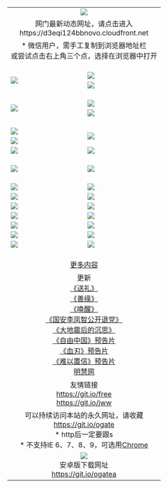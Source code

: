 ﻿<table>
  <tr></tr>
  <tr><td colspan=2 align=center><img src="https://cloud.githubusercontent.com/assets/11880933/13434984/f430fae2-e012-11e5-814f-c2df1e82b247.jpg" /></td></tr>
  <tr><td colspan=2 align=center>网门最新动态网址，请点击进入
<br>https://d3eqi124bbnovo.cloudfront.net
    </td>
  </tr>
  <tr>
    <td colspan=2 align=center>* 微信用户，需手工复制到浏览器地址栏<br>或尝试点击右上角三个点，选择在浏览器中打开
    <!--br>* IE6打开动态网址须在选项中勾选TLS 1.0--></td>
  </tr>
  <tr height="20">
  <tr>
    <td rowspan=2><a href="https://d3eqi124bbnovo.cloudfront.net/ogUP.aspx?name=11DKC.mp4&list=11DKC" target="_blank"><img src="https://d3eqi124bbnovo.cloudfront.net/Up/11DKC1.jpg" /></a></td> 
    <td><div><a href="https://d3eqi124bbnovo.cloudfront.net/ogUP.aspx?name=LRWS.mp4&list=LRWS" target="_blank"><img src="https://d3eqi124bbnovo.cloudfront.net/Up/LRWS.jpg" /></a></td>
   </tr>
  <tr>
    <td><a href="https://d3eqi124bbnovo.cloudfront.net/ogNiceVedio.aspx" target="_blank"><img src="https://d3eqi124bbnovo.cloudfront.net/Up/11TGKDY.jpg" /></a></td>
  </tr>
  <tr height="20">
  <tr>
    <td rowspan=2><a href="https://d3eqi124bbnovo.cloudfront.net/ogUP.aspx?name=4EE/DJ.mp4&list=4EEDJ" target="_blank"><img src="https://d3eqi124bbnovo.cloudfront.net/Up/4EE/DJ140.jpg"/></a></td>
    <td><a href="https://d3eqi124bbnovo.cloudfront.net/ogUP.aspx?name=4EE/ZG.mp4&list=4EEZG" target="_blank"><img src="https://d3eqi124bbnovo.cloudfront.net/Up/4EE/ZG0.jpg"/></a></td>
    <!--td><a href="https://d3eqi124bbnovo.cloudfront.net/ogUP.aspx?name=4EE/QQ.mp4&list=4EEQQ" target="_blank"><img src="https://d3eqi124bbnovo.cloudfront.net/Up/4EE/QQ0.jpg"/></a></td>
    <td><a href="https://d3eqi124bbnovo.cloudfront.net/ogUP.aspx?name=4EE/HQ.mp4&list=4EEHQ" target="_blank"><img src="https://d3eqi124bbnovo.cloudfront.net/Up/4EE/HQ0.jpg"/></a></td-->
  </tr>
  <tr>
    <td><a href="https://d3eqi124bbnovo.cloudfront.net/onCO.aspx?list=XWPL&mode=m" target="_blank"><img src="https://d3eqi124bbnovo.cloudfront.net/Up/0WZTT.jpg" /></a></td> 
  </tr>
  <tr height="20">
  <tr>
    <td><a href="https://d3eqi124bbnovo.cloudfront.net/ogUP.aspx?name=JQR.mp4&count=2" target="_blank"><img src="https://d3eqi124bbnovo.cloudfront.net/Up/JQR.jpg" /></a></td>   
    <td rowspan=2><a href="https://d3eqi124bbnovo.cloudfront.net/ogUP.aspx?name=JP.mp4&count=9" target="_blank"><img src="https://d3eqi124bbnovo.cloudfront.net/Up/JP.jpg" /></td>
  </tr>
  <tr>
    <td><a href="https://d3eqi124bbnovo.cloudfront.net/ogUP.aspx?name=WH.mp4" target="_blank"><img src="https://d3eqi124bbnovo.cloudfront.net/Up/WH.jpg" /></a></td>
  </tr>
  <tr>
    <td><a href="https://d3eqi124bbnovo.cloudfront.net/ogUP.aspx?name=SSZJ.mp4&list=SSZJ" target="_blank"><img src="https://d3eqi124bbnovo.cloudfront.net/Up/SSZJ.jpg" /></a></td>
    <td><a href="https://d3eqi124bbnovo.cloudfront.net/ogUP.aspx?name=WLSH.mp4&count=2" target="_blank"><img src="https://d3eqi124bbnovo.cloudfront.net/Up/WLSH.jpg" /></a</td>
  </tr>
  <tr height="20">
  <tr>
    <td><a href="https://d3eqi124bbnovo.cloudfront.net/ogUP.aspx?name=ZY.mp4&count=2015|16" target="_blank"><img src="https://d3eqi124bbnovo.cloudfront.net/Up/ZY.jpg" /></a</td>
    <td><a href="https://d3eqi124bbnovo.cloudfront.net/ogUP.aspx?name=XTFY.mp4&count=B|2,A|24" target="_blank"><img src="https://d3eqi124bbnovo.cloudfront.net/Up/XTFY.jpg" /></a></td>
  </tr>
  <tr height="20">
  </tr>
  <!--tr>
    <td><a href="https://d3eqi124bbnovo.cloudfront.net/ogUP.aspx?name=4EE/GX.mp4&list=4EEGX" target="_blank"><img src="https://d3eqi124bbnovo.cloudfront.net/Up/4EE/GX0.jpg"/></a></td>
    <td><a href="https://d3eqi124bbnovo.cloudfront.net/ogUP.aspx?name=4EE/HD.mp4&list=4EEHD" target="_blank"><img src="https://d3eqi124bbnovo.cloudfront.net/Up/4EE/HD0.jpg"/></a></td>
  </tr>
  <tr>
    <td><a href="https://d3eqi124bbnovo.cloudfront.net/ogUP.aspx?name=4EE/TX.mp4&list=4EETX" target="_blank"><img src="https://d3eqi124bbnovo.cloudfront.net/Up/4EE/TX0.jpg"/></a></td>
    <td><a href="https://d3eqi124bbnovo.cloudfront.net/ogUP.aspx?name=4EE/WZ.mp4&list=4EEWZ" target="_blank"><img src="https://d3eqi124bbnovo.cloudfront.net/Up/4EE/WZ0.jpg"/></a></td>
  </tr-->
  <tr>
    <td><a href="https://d3eqi124bbnovo.cloudfront.net/onUP.aspx?name=https://d1ni6yqhqrtjo7.cloudfront.net/" target="_blank"><img src="https://d3eqi124bbnovo.cloudfront.net/Up/0DTW.jpg"/></a></td>
    <td><a href="https://d3eqi124bbnovo.cloudfront.net/onUP.aspx?name=https://d240ns8up8earz.cloudfront.net/acenter/" target="_blank"><img src="https://d3eqi124bbnovo.cloudfront.net/Up/0TDW.jpg" /></a></td>
  </tr>
  <tr>
    <td><a href="https://d3eqi124bbnovo.cloudfront.net/onUP.aspx?name=https://d4508d6vomz2p.cloudfront.net/gb/nsc413.htm" target="_blank"><img src="https://d3eqi124bbnovo.cloudfront.net/Up/0DJY.jpg" /></a></td>
    <td><a href="https://d3eqi124bbnovo.cloudfront.net/onUP.aspx?name=https://d4apjbhkuxer1.cloudfront.net/xtr/gb/prog204.html" target="_blank"><img src="https://d3eqi124bbnovo.cloudfront.net/Up/0XTR.jpg" /></a></td>
  </tr>
  <tr>
    <td><a href="https://d3eqi124bbnovo.cloudfront.net/onUP.aspx?name=https://d3aj00iefsmfgc.cloudfront.net/" target="_blank"><img src="https://d3eqi124bbnovo.cloudfront.net/Up/0MHW.jpg" /></a></td>
    <td><a href="https://d3eqi124bbnovo.cloudfront.net/onUP.aspx?name=https://d20wz7qt14x5d2.cloudfront.net/" target="_blank"><img src="https://d3eqi124bbnovo.cloudfront.net/Up/0ZJW.jpg" /></a></td>
  </tr>
  <tr>
    <td><a href="https://d3eqi124bbnovo.cloudfront.net/ogUP.aspx?name=0FG.zip" target="_blank"><img src="https://d3eqi124bbnovo.cloudfront.net/Up/0FG.jpg" /></a></td>
    <td><a href="https://d3eqi124bbnovo.cloudfront.net/ogUP.aspx?name=0FGA.apk" target="_blank"><img src="https://d3eqi124bbnovo.cloudfront.net/Up/0FGA.jpg" /></a></td>
  </tr>
  <tr>
    <td><a href="https://d3eqi124bbnovo.cloudfront.net/ogUP.aspx?name=0U.zip" target="_blank"><img src="https://d3eqi124bbnovo.cloudfront.net/Up/0U.jpg" /></a></td>
    <td><a href="https://d3eqi124bbnovo.cloudfront.net/ogUP.aspx?name=0UA.apk" target="_blank"><img src="https://d3eqi124bbnovo.cloudfront.net/Up/0UA.jpg" /></a></td>
  </tr>
  <tr>
    <td><a href="https://d3eqi124bbnovo.cloudfront.net/ogUP.aspx?name=0iPPOTV.zip" target="_blank"><img src="https://d3eqi124bbnovo.cloudfront.net/Up/0iPPOTV.jpg" /></a></td>
    <td><a href="https://d3eqi124bbnovo.cloudfront.net/ogUP.aspx?name=0iNTD.apk" target="_blank"><img src="https://d3eqi124bbnovo.cloudfront.net/Up/0iNTD.jpg" /></a></td>
  </tr>
  <!--tr>
    <td><a href="https://d3eqi124bbnovo.cloudfront.net/ogNice.aspx" target="_blank"><img src="https://d3eqi124bbnovo.cloudfront.net/Up/0WCYY.jpg" /></a></td>
    <td><a href="https://d3eqi124bbnovo.cloudfront.net/onCO.aspx?list=XWPL&mode=m" target="_blank"><img src="https://d3eqi124bbnovo.cloudfront.net/Up/0WZTT.jpg" /></a></td> 
  </tr-->
  <tr>
    <td><a href="https://d3eqi124bbnovo.cloudfront.net/ogDY.aspx" target="_blank"><img src="https://d3eqi124bbnovo.cloudfront.net/Up/0FK.jpg" /></a></td>
    <td><a href="https://d3eqi124bbnovo.cloudfront.net/ogST.aspx" target="_blank"><img src="https://d3eqi124bbnovo.cloudfront.net/Up/0ST.jpg" /></a></td> 
  </tr>
  <tr height="20">
  <tr>
    <td colspan=2 align=center><a href="https://d3eqi124bbnovo.cloudfront.net/ogNice.aspx">更多内容</a>
    </td>
  </tr>
  <tr>
    <td colspan=2 align=center>更新<br>
      <a href="https://d3eqi124bbnovo.cloudfront.net/ogUP.aspx?name=4ESL.mp4" target="_blank">《送礼》</a><br>
      <a href="https://d3eqi124bbnovo.cloudfront.net/ogUP.aspx?name=4ESY.mp4" target="_blank">《善缘》</a><br>
      <a href="https://d3eqi124bbnovo.cloudfront.net/ogUP.aspx?name=4EHX.mp4" target="_blank">《唤醒》</a><br>
      <a href="https://d3eqi124bbnovo.cloudfront.net/ogUP.aspx?name=4LFZ.mp4" target="_blank">《国安李凤智公开退党》</a><br>
      <a href="https://d3eqi124bbnovo.cloudfront.net/ogUP.aspx?name=4DDZHDCS.mp4" target="_blank">《大地震后的沉思》</a><br>
      <a href="https://d3eqi124bbnovo.cloudfront.net/ogUP.aspx?name=11ZYZG0.mp4" target="_blank">《自由中国》预告片</a><br>
      <a href="https://d3eqi124bbnovo.cloudfront.net/ogUP.aspx?name=11XR.mp4" target="_blank">《血刃》预告片</a><br>
      <a href="https://d3eqi124bbnovo.cloudfront.net/ogUP.aspx?name=11NYZX.mp4&count=2" target="_blank">《难以置信》预告片</a><br>
      <a href="https://d3eqi124bbnovo.cloudfront.net/onUP.aspx?name=https://www.minghui.org/" target="_blank">明慧网</a>
    </td>
  </tr>
  <tr>
    <td colspan=2 align=center>友情链接<br>
      <a href="https://git.io/free" target="_blank">https://git.io/free</a><br>
      <a href="https://git.io/jww" target="_blank">https://git.io/jww</a>
    </td>
  </tr>
  <tr>
    <td colspan=2 align=center>可以持续访问本站的永久网址，请收藏<br/><a href="https://git.io/ogate" target="_blank">https://git.io/ogate</a><br/>* http后一定要跟s<br/>* 不支持IE 6、7、8、9，可选用<a href="https://d3eqi124bbnovo.cloudfront.net/ogUP.aspx?name=0ChromePortable.zip">Chrome</a></td>
  </tr>
  <tr>
    <td colspan=2 align=center><a href="https://d3eqi124bbnovo.cloudfront.net/ogUP.aspx?name=0oGate.apk" target="_blank"><img src="https://cloud.githubusercontent.com/assets/11880933/13720399/75e143ee-e842-11e5-9f0a-1421f423c80f.jpg" /></a><br>安卓版下载网址<br><a href="https://git.io/ogatea">https://git.io/ogatea</a></td>
  </tr>
  <!--tr>
    <td colspan=2 align=center>可能失效的动态网址
    </td>
  </tr-->
</table>
